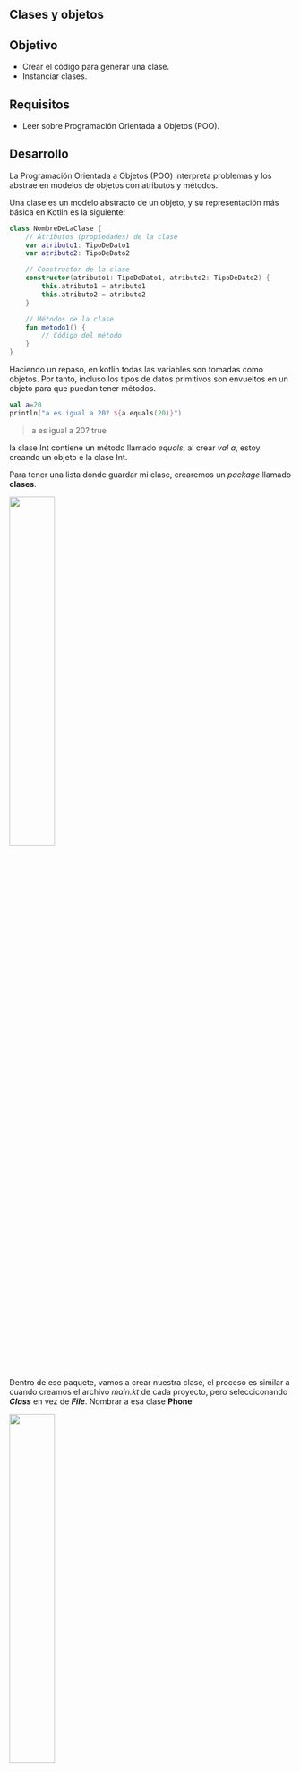 ## Clases y objetos

## Objetivo
- Crear el código para generar una clase.
- Instanciar clases.

## Requisitos
- Leer sobre Programación Orientada a Objetos (POO).

## Desarrollo
La Programación Orientada a Objetos (POO) interpreta problemas y los abstrae en modelos de objetos con atributos y métodos.

Una clase es un modelo abstracto de un objeto, y su representación más básica en Kotlin es la siguiente:

```kotlin
class NombreDeLaClase {
    // Atributos (propiedades) de la clase
    var atributo1: TipoDeDato1
    var atributo2: TipoDeDato2

    // Constructor de la clase
    constructor(atributo1: TipoDeDato1, atributo2: TipoDeDato2) {
        this.atributo1 = atributo1
        this.atributo2 = atributo2
    }

    // Métodos de la clase
    fun metodo1() {
        // Código del método
    }
}
```
Haciendo un repaso, en kotlin todas las variables son tomadas como objetos. Por tanto, incluso los tipos de datos primitivos son envueltos en un objeto para que puedan tener métodos.

```kotlin
val a=20
println("a es igual a 20? ${a.equals(20)}")
```

>a es igual a 20? true

la clase Int contiene un método llamado *equals*, al crear *val a*, estoy creando un objeto e la clase Int.

Para tener una lista donde guardar mi clase, crearemos un *package* llamado **clases**. 

<img src="imgs/01.png" width= "40%"/>

Dentro de ese paquete, vamos a crear nuestra clase, el proceso es similar a cuando creamos el archivo *main.kt* de cada proyecto, pero selecciconando ***Class*** en vez de ***File***. Nombrar a esa clase **Phone**

<img src="imgs/02.png" width= "40%"/>

Dentro de la clase, declararemos ciertos atributos: 

* bandera para saber si el dispositivo está prendido
* nombre de marca


la clase nos queda así

```kotlin
class Phone {

    //atributos
    var isOn = false
    lateinit var model:String   
}
```

Abora vamos a integrarle métodos, que representan accciones que pueden ser llevadas a cabo con el objeto que representa la clase. en este caso vamos a poder prenderlo y apagarlo. También tendremoss otro método para consultar estatus de prendido del teléfono.

```kotlin
class Phone{
...

    //métodos
    fun turnOn(){
        isOn = true
    }

    fun turnOff(){
        isOn = false
    }
    
    fun getTurn(){
        val turnMode = if(isOn) "Encendido" else "Apagado"
        println("el teléfono esta $turnMode")
    }
    
    

}
```
notar que los métodos modifican mi atributo prendido o apagado.


Para instanciar una clase, es decir, para crear un objeto a partir de la clase definida, vamos a declarar una variable que genere la instancia

```kotlin
val myPhone = Phone()
```

Aquí un gif que ejemplifica la declaración:

<img src="imgs/createObject.gif" width= "40%"/>

Ahora vamos a consultar el estado de mi teléfono (definimos como valor por defecto apagado), prenderemos el teléfono y volvemos a consultar su estado:

```kotlin
    myPhone.getTurn()
    myPhone.turnOn()
    myPhone.getTurn()
```

El resultado es el siguiente:

>el teléfono esta Apagado

>el teléfono esta Encendido






